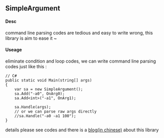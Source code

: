 ## SimpleArgument

#### Desc
 
command line parsing codes are tedious and easy to write wrong, this library is aim to ease it ~

#### Useage

eliminate condition and loop codes, we can write command line parsing codes just like this : 

```
// C#
public static void Main(string[] args)
{
    var sa = new SimpleArgument();
	sa.Add("-a0", OnArg0);
	sa.Add<int>("-a1", OnArg1);
	
	sa.Handle(args);
	// or we can parse raw args directly
	//sa.Handle("-a0 -a1 100");
}
```

details please see codes and there is a [blog(in chinese)](https://blog.csdn.net/tkokof1/article/details/81037393) about this library